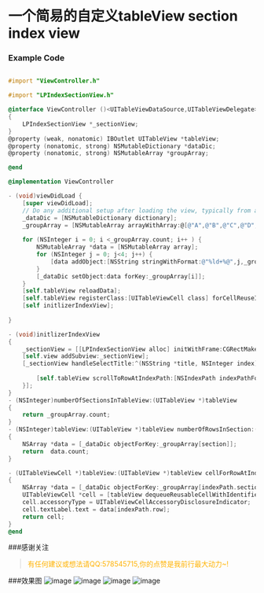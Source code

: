 # 一个简易的自定义tableView section index view

### Example Code

```objective-c

#import "ViewController.h"

#import "LPIndexSectionView.h"

@interface ViewController ()<UITableViewDataSource,UITableViewDelegate>
{
    LPIndexSectionView *_sectionView;
}
@property (weak, nonatomic) IBOutlet UITableView *tableView;
@property (nonatomic, strong) NSMutableDictionary *dataDic;
@property (nonatomic, strong) NSMutableArray *groupArray;

@end

@implementation ViewController

- (void)viewDidLoad {
    [super viewDidLoad];
    // Do any additional setup after loading the view, typically from a nib.
    _dataDic = [NSMutableDictionary dictionary];
    _groupArray = [NSMutableArray arrayWithArray:@[@"A",@"B",@"C",@"D",@"E",@"F",@"G",@"H",@"I",@"J",@"K",@"L"]];
    
    for (NSInteger i = 0; i <_groupArray.count; i++ ) {
        NSMutableArray *data = [NSMutableArray array];
        for (NSInteger j = 0; j<4; j++) {
            [data addObject:[NSString stringWithFormat:@"%ld+%@",j,_groupArray[i]]];
        }
        [_dataDic setObject:data forKey:_groupArray[i]];
    }
    [self.tableView reloadData];
    [self.tableView registerClass:[UITableViewCell class] forCellReuseIdentifier:@"cell"];
    [self initlizerIndexView];
    
}

- (void)initlizerIndexView
{
    _sectionView = [[LPIndexSectionView alloc] initWithFrame:CGRectMake([UIScreen mainScreen].bounds.size.width - 35, 64, 30, self.view.frame.size.height - 124) titles:self.groupArray titleHeight:30];
    [self.view addSubview:_sectionView];
    [_sectionView handleSelectTitle:^(NSString *title, NSInteger index) {
    
        [self.tableView scrollToRowAtIndexPath:[NSIndexPath indexPathForItem:0 inSection:index] atScrollPosition: UITableViewScrollPositionTop animated:YES];
    }];
}
- (NSInteger)numberOfSectionsInTableView:(UITableView *)tableView
{
    return _groupArray.count;
}
- (NSInteger)tableView:(UITableView *)tableView numberOfRowsInSection:(NSInteger)section
{
    NSArray *data = [_dataDic objectForKey:_groupArray[section]];
    return  data.count;
}

- (UITableViewCell *)tableView:(UITableView *)tableView cellForRowAtIndexPath:(NSIndexPath *)indexPath
{
    NSArray *data = [_dataDic objectForKey:_groupArray[indexPath.section]];
    UITableViewCell *cell = [tableView dequeueReusableCellWithIdentifier:@"cell"];
    cell.accessoryType = UITableViewCellAccessoryDisclosureIndicator;
    cell.textLabel.text = data[indexPath.row];
    return cell;
}
@end

```
###感谢关注
> <font color = #ffb200>有任何建议或想法请QQ:578545715,你的点赞是我前行最大动力~!</font>

###效果图
![image](https://github.com/LeeFengHY/LPCustomTableViewSectionIndexView/raw/master/images/1.jpg)
![image](https://github.com/LeeFengHY/LPCustomTableViewSectionIndexView/raw/master/images/2.jpg)
![image](https://github.com/LeeFengHY/LPCustomTableViewSectionIndexView/raw/master/images/4.jpg)
![image](https://github.com/LeeFengHY/LPCustomTableViewSectionIndexView/raw/master/images/5.jpg)


